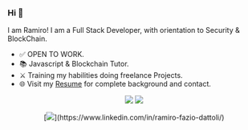 <!-- <img src=""> -->
  
### Hi 👋 
I am Ramiro! I am a Full Stack Developer, with orientation to Security & BlockChain.
- ✅ OPEN TO WORK.
- 📚 Javascript & Blockchain Tutor.
- ⚔️ Training my habilities doing freelance Projects.
- 🌐 Visit my [Resume](https://drive.google.com/drive/folders/1VTwnR9GBwnugsJ0-q_TJK9cipyw7jh4c?usp=sharing) for complete background and contact.


<p align = "center">
  <img src = "https://github-readme-stats.vercel.app/api?username=ramirofazio&show_icons=true&theme=radical&line_height=33">
  <img src = "https://github-readme-stats.vercel.app/api/top-langs/?username=ramirofazio&hide_langs_below=.25&theme=radical">
</p>

<div align="center">
[<img src="https://img.shields.io/badge/linkedin-%230077B5.svg?&style=for-the-badge&logo=linkedin&logoColor=white" />](https://www.linkedin.com/in/ramiro-fazio-dattoli/)
</div>
